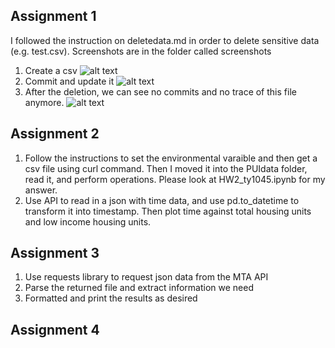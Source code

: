 ## Assignment 1 
I followed the instruction on deletedata.md in order to delete sensitive data (e.g. test.csv). Screenshots are in the folder called screenshots
1) Create a csv 
![alt text](https://github.com/ace-gabriel/PUI2018_ty1045/blob/master/HW2_ty1045/screenshots/1.png)
2) Commit and update it 
![alt text](https://github.com/ace-gabriel/PUI2018_ty1045/blob/master/HW2_ty1045/screenshots/2.png)
3) After the deletion, we can see no commits and no trace of this file anymore. 
![alt text](https://github.com/ace-gabriel/PUI2018_ty1045/blob/master/HW2_ty1045/screenshots/3.png)

## Assignment 2 
1) Follow the instructions to set the environmental varaible and then get a csv file using curl command. Then I moved it into the PUIdata folder, read it, and perform operations. Please look at HW2_ty1045.ipynb for my answer.
2) Use API to read in a json with time data, and use pd.to_datetime to transform it into timestamp. Then plot time against total housing units and low income housing units.

## Assignment 3
1) Use requests library to request json data from the MTA API
2) Parse the returned file and extract information we need
3) Formatted and print the results as desired

## Assignment 4
